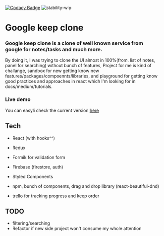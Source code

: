 [![Codacy Badge](https://api.codacy.com/project/badge/Grade/36bcb079a45541aea75ad47e84627227)](https://www.codacy.com/app/simon125/google-keep-clone?utm_source=github.com&amp;utm_medium=referral&amp;utm_content=simon125/google-keep-clone&amp;utm_campaign=Badge_Grade)
![stability-wip](https://img.shields.io/badge/stability-work_in_progress-lightgrey.svg)

# Google keep clone


### Google keep clone is a clone of well known service from google for notes/tasks and much more.

By doing it, I was trying to clone the UI almost in 100%(from. list of notes, panel for searching) without bunch of features,
Project for me is kind of challange, sandbox for new getting know new features/packages/compoennts/libraries, and playground for getting know good practices and approaches in react which I'm looking for in docs/medium/tutorials.

### Live demo

You can easyli check the current version [here](https://keep-clone-app.firebaseapp.com/)


## Tech

- React (with hooks^^)
- Redux
- Formik for validation form
- Firebase (firestore, auth)
- Styled Components
- npm, bunch of components, drag and drop library (react-beautiful-dnd)

- trello for tracking progress and keep order


## TODO
- filtering/searching
- Refactor if new side project won't consume my whole attention

